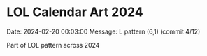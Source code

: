 # LOL Calendar Art 2024

Date: 2024-02-20 00:03:00
Message: L pattern (6,1) (commit 4/12)

Part of LOL pattern across 2024
